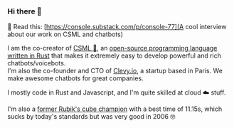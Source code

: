 ### Hi there 👋

📌 Read this: [https://console.substack.com/p/console-77](A cool interview about our work on CSML and chatbots) 

I am the co-creator of [CSML 🦜](https://csml.dev), an [open-source programming language written in Rust](https://github.com/CSML-by-Clevy/csml-engine) that makes it extremely easy to develop powerful and rich chatbots/voicebots.  
I'm also the co-founder and CTO of [Clevy.io](https://www.clevy.io), a startup based in Paris. We make awesome chatbots for great companies.

I mostly code in Rust and Javascript, and I'm quite skilled at cloud ☁️  stuff.

I'm also a [former Rubik's cube champion](https://www.worldcubeassociation.org/persons/2004SECH01) with a best time of 11.15s, which sucks by today's standards but was very good in 2006 🤓
